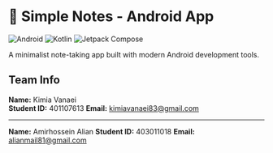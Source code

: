 # 📝 Simple Notes - Android App  

![Android](https://img.shields.io/badge/Android-3DDC84?logo=android&logoColor=white)
![Kotlin](https://img.shields.io/badge/Kotlin-7F52FF?logo=kotlin&logoColor=white)
![Jetpack Compose](https://img.shields.io/badge/Jetpack_Compose-4285F4?logo=jetpack-compose&logoColor=white)

A minimalist note-taking app built with modern Android development tools.

## Team Info
**Name:** Kimia Vanaei  
**Student ID:** 401107613
**Email:** [kimiavanaei83@gmail.com](mailto:kimiavanaei83@gmail.com)

---

**Name:** Amirhossein Alian 
**Student ID:** 403011018
**Email:** [alianmail81@gmail.com](mailto:alianmail81@gmail.com)
